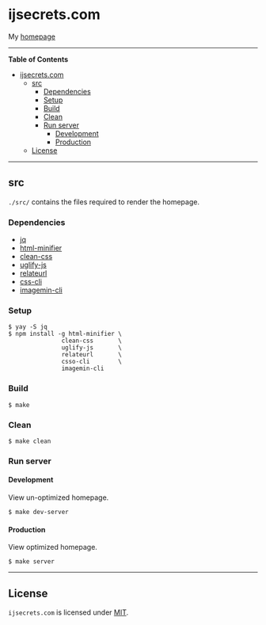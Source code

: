 ijsecrets.com
===========

My [homepage](https://ijsecrets.com)

-------------------------------------------------------------------------------

<!-- markdown-toc start - Don't edit this section. Run M-x markdown-toc-refresh-toc -->
**Table of Contents**

- [ijsecrets.com](#ijsecretscom)
    - [src](#src)
        - [Dependencies](#dependencies)
        - [Setup](#setup)
        - [Build](#build)
        - [Clean](#clean)
        - [Run server](#run-server)
            - [Development](#development)
            - [Production](#production)
    - [License](#license)

<!-- markdown-toc end -->

-------------------------------------------------------------------------------

src
---

`./src/` contains the files required to render the homepage.

### Dependencies ###

- [jq](https://stedolan.github.io/jq)
- [html-minifier](https://github.com/kangax/html-minifier)
- [clean-css](https://github.com/jakubpawlowicz/clean-css)
- [uglify-js](https://github.com/mishoo/UglifyJS2)
- [relateurl](https://github.com/stevenvachon/relateurl)
- [css-cli](https://github.com/css/csso-cli)
- [imagemin-cli](https://github.com/imagemin/imagemin)

### Setup ###

``` shell
$ yay -S jq
$ npm install -g html-minifier \
               clean-css       \
               uglify-js       \
               relateurl       \
               csso-cli        \
               imagemin-cli
```

### Build ###

``` shell
$ make
```

### Clean ###

``` shell
$ make clean
```

### Run server ###

#### Development ####

View un-optimized homepage.

``` shell
$ make dev-server
```

#### Production ####

View optimized homepage.

``` shell
$ make server
```

-------------------------------------------------------------------------------

License
-------

`ijsecrets.com` is licensed under [MIT](./LICENSE).
